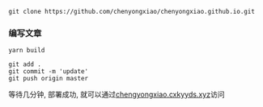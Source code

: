 ```shell
git clone https://github.com/chenyongxiao/chenyongxiao.github.io.git
```

### 编写文章

```shell
yarn build

git add .
git commit -m 'update'
git push origin master
```

等待几分钟, 部署成功, 就可以通过[chengyongxiao.cxkyyds.xyz](chengyongxiao.cxkyyds.xyz)访问

